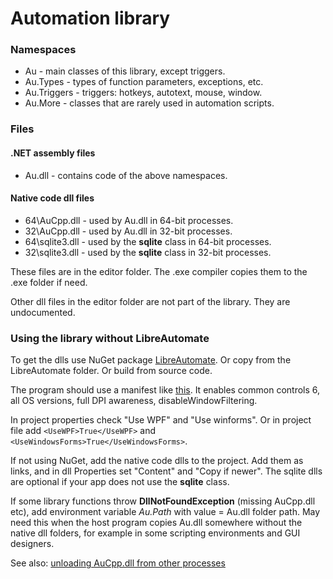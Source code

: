 # Automation library

### Namespaces
- Au - main classes of this library, except triggers.
- Au.Types - types of function parameters, exceptions, etc.
- Au.Triggers - triggers: hotkeys, autotext, mouse, window.
- Au.More - classes that are rarely used in automation scripts.

### Files
#### .NET assembly files
- Au.dll - contains code of the above namespaces.

#### Native code dll files
- 64\AuCpp.dll - used by Au.dll in 64-bit processes.
- 32\AuCpp.dll - used by Au.dll in 32-bit processes.
- 64\sqlite3.dll - used by the **sqlite** class in 64-bit processes.
- 32\sqlite3.dll - used by the **sqlite** class in 32-bit processes.

These files are in the editor folder. The .exe compiler copies them to the .exe folder if need.

Other dll files in the editor folder are not part of the library. They are undocumented.

### Using the library without LibreAutomate
To get the dlls use NuGet package [LibreAutomate](https://www.nuget.org/packages/LibreAutomate). Or copy from the LibreAutomate folder. Or build from source code.

The program should use a manifest like [this](https://github.com/qgindi/LibreAutomate/blob/master/_/default.exe.manifest). It enables common controls 6, all OS versions, full DPI awareness, disableWindowFiltering.

In project properties check "Use WPF" and "Use winforms". Or in project file add `<UseWPF>True</UseWPF>` and `<UseWindowsForms>True</UseWindowsForms>`.

If not using NuGet, add the native code dlls to the project. Add them as links, and in dll Properties set "Content" and "Copy if newer". The sqlite dlls are optional if your app does not use the **sqlite** class.

If some library functions throw **DllNotFoundException** (missing AuCpp.dll etc), add environment variable *Au.Path* with value = Au.dll folder path. May need this when the host program copies Au.dll somewhere without the native dll folders, for example in some scripting environments and GUI designers.

See also: [unloading AuCpp.dll from other processes](https://www.libreautomate.com/forum/showthread.php?tid=7557)
